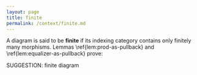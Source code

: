 ```yaml
---
layout: page
title: finite
permalink: /context/finite.md
---
```

A diagram is said to be **finite** if its indexing category contains only finitely many morphisms. Lemmas \ref{lem:prod-as-pullback} and \ref{lem:equalizer-as-pullback} prove:

SUGGESTION: finite diagram